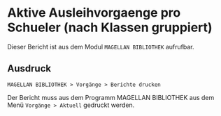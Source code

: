 ﻿# Aktive Ausleihvorgaenge pro Schueler (nach Klassen gruppiert)

Dieser Bericht ist aus dem Modul `MAGELLAN BIBLIOTHEK` aufrufbar.

## Ausdruck

`MAGELLAN BIBLIOTHEK > Vorgänge > Berichte drucken`

Der Bericht muss aus dem Programm MAGELLAN BIBLIOTHEK aus dem Menü `Vorgänge > Aktuell` gedruckt werden.
